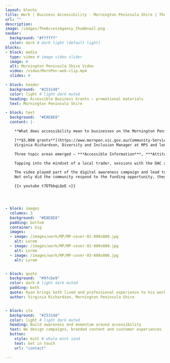 ```yaml
---
layout: blocks
title: Work | Business Accessibility - Mornington Peninsula Shire | The Access Agency
url: ""
description:
image: /images/TheAccessAgency_thumbnail.png
navbar:
  background: "#ffffff"
  color: dark # dark light (default light)
blocks:
- block: media
  type: video # image video slider
  image: #
  alt: Mornington Peninsula Shire Video
  video: /video/MornPen-web-clip.mp4
  slides: #

- block: header
  background:  "#253148"
  color: light # light dark muted
  heading: Accessible Business Grants – promotional materials   
  text: Mornington Peninsula Shire

- block: text
  background:  "#E8E8E8"
  content: |-

    **What does accessibility mean to businesses on the Mornington Peninsula – and how can we encourage better accessibility?**

    [**$5,000 grants**](https://www.mornpen.vic.gov.au/Community-Services/Disability-Access-and-Inclusion/Accessible-Business) were up for grabs when the [Mornington Peninsula Shire](https://www.mornpen.vic.gov.au/) (MPS) announced a program for businesses to become more accessible.
    Virginia Richardson, Diversity and Inclusion Manager at MPS and long-time advocate of Universal Design, headed up the push. We worked alongside Virginia and the Disability Advisory Committee (DAC) to see what messaging would cut through to business owners while being sensitive to the disability community.

    Three topic areas emerged – ***Accessible Information***, ***Attitudes and Awareness*** and ***Physical Access***. A colour palette, icon set, and visual language was developed to help identify the main areas. Next, we to co-create an introductory video on the topic and design branded artwork for the online and printed checklists.

    Tapping into the mindset of a local trader, sessions with the DAC and Council helped us formulate the script for the video and Virginia produced the items in the available self- assessment checklists.

    The video played part of the digital awareness campaign and lead to the webpage with the checklists and grant applications.
    Not only did the community respond to the funding opportunity, they also developed an understanding of how access can benefit their business and their community in the future.

    {{< youtube t7DTbbqLQoE >}}




- block: images
  columns: 3
  background:  "#E8E8E8"
  padding: bottom
  container: big
  images:
  - image: /images/work/MP/MP-cover-01-800x800.jpg
    alt: Lorem
  - image: /images/work/MP/MP-cover-02-800x800.jpg
    alt: Lorem
  - image: /images/work/MP/MP-cover-03-800x800.jpg
    alt: Lorem


- block: quote
  background:  "#9fcbe9"
  color: dark # light dark muted
  padding: both
  quote: Ryan brings both lived and professional experience to his work which is a valued and sought-after combination
  author: Virginia Richardson, Mornington Peninsula Shire


- block: cta
  background:  "#253148"
  color: light # light dark muted
  heading: Build awareness and momentum around accessibility
  text: We design campaigns, branded content and customer experiences
  button:
    style: mint # whale mint sand
    text: Get in touch
    url: "contact"

---
```

